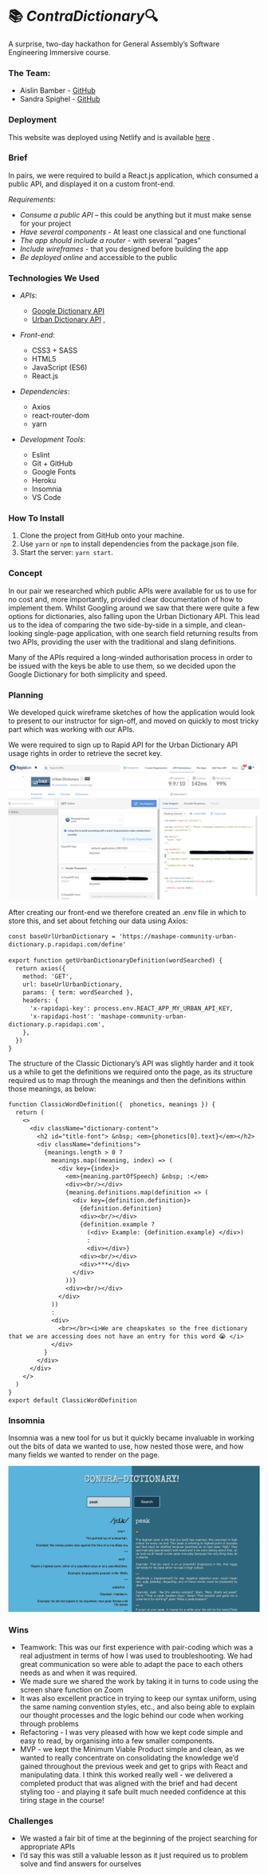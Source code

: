 # 📚 *ContraDictionary*🔍

A surprise, two-day hackathon for General Assembly’s Software Engineering Immersive course. 

### The Team:

* Aislin Bamber -  [GitHub](https://github.com/aislinb) 
* Sandra Spighel -  [GitHub](https://github.com/hotsauceninja) 

### Deployment

This website was deployed using Netlify and is available  [here](https://reimagined2020.herokuapp.com/) . 

### Brief 

In pairs, we were required to build a React.js application, which consumed a public API, and displayed it on a custom front-end. 

*Requirements:* 
* *Consume a public API* – this could be anything but it must make sense for your project
* *Have several components* - At least one classical and one functional
* *The app should include a router* - with several “pages”
* *Include wireframes* - that you designed before building the app
* *Be deployed online* and accessible to the public

### Technologies We Used
* *APIs*:
	*  [Google Dictionary API](https://github.com/meetDeveloper/googleDictionaryAPI)  
	*   [Urban Dictionary API](https://rapidapi.com/community/api/urban-dictionary) ,
* *Front-end*:
	* CSS3 + SASS
	* HTML5
	* JavaScript (ES6)
	* React.js
	
* *Dependencies*:
	* Axios
	* react-router-dom
	* yarn

* *Development Tools*:
	* Eslint
	* Git + GitHub
	* Google Fonts
	* Heroku
	* Insomnia
	* VS Code

### How To Install
1. Clone the project from GitHub onto your machine.
2. Use `yarn` or `npm` to install dependencies from the package.json file.
3. Start the server:  `yarn start`.

### Concept

In our pair we researched which public APIs were available for us to use for no cost and, more importantly, provided clear documentation of how to implement them. Whilst Googling around we saw that there were quite a few options for dictionaries, also falling upon the Urban Dictionary API. This lead us to the idea of comparing the two side-by-side in a simple, and clean-looking single-page application, with one search field returning results from two APIs, providing the user with the traditional and slang definitions. 

Many of the APIs required a long-winded authorisation process in order to be issued with the keys be able to use them, so we decided upon the Google Dictionary for both simplicity and speed.

### Planning

We developed quick wireframe sketches of how the application would look to present to our instructor for sign-off, and moved on quickly to most tricky part which was working with our APIs.

We were required to sign up to Rapid API for the Urban Dictionary API usage rights in order to retrieve the secret key. 

![Rapid API Page](./src/images/rapid-api-screenshot.png)

After creating our front-end we therefore created an .env file in which to store this, and set about fetching our data using Axios:

```
const baseUrlUrbanDictionary = 'https://mashape-community-urban-dictionary.p.rapidapi.com/define'

export function getUrbanDictionaryDefinition(wordSearched) {
  return axios({
    method: 'GET',
    url: baseUrlUrbanDictionary,
    params: { term: wordSearched },
    headers: {
      'x-rapidapi-key': process.env.REACT_APP_MY_URBAN_API_KEY,
      'x-rapidapi-host': 'mashape-community-urban-dictionary.p.rapidapi.com',
    },
  })
}

```

The structure of the Classic Dictionary’s API was slightly harder and it took us a while to get the definitions we required onto the page, as its structure required us to map through the meanings and then the definitions within those meanings, as below:

```
function ClassicWordDefinition({  phonetics, meanings }) {
  return (
    <>    
      <div className="dictionary-content">
        <h2 id="title-font"> &nbsp; <em>{phonetics[0].text}</em></h2>
        <div className="definitions">
          {meanings.length > 0 ? 
            meanings.map((meaning, index) => (
              <div key={index}>
                <em>{meaning.partOfSpeech} &nbsp; :</em>
                <div><br/></div>
                {meaning.definitions.map(definition => (
                  <div key={definition.definition}>
                    {definition.definition}
                    <div><br/></div>
                    {definition.example ?
                      (<div> Example: {definition.example} </div>) 
                      :
                      <div></div>}
                    <div><br/></div>
                    <div>***</div>
                  </div>
                ))}
                <div><br/></div>
              </div>
            ))
            :
            <div>
              <br></br><i>We are cheapskates so the free dictionary that we are accessing does not have an entry for this word 😭 </i>
            </div>
          }
        </div>
      </div>
    </>
  )
}
export default ClassicWordDefinition

```

### Insomnia 
Insomnia was a new tool for us but it quickly became invaluable in working out the bits of data we wanted to use, how nested those were, and how many fields we wanted to render on the page. 

![ContraDictionary Page](./src/images/main-search.png)

### Wins
* Teamwork:
This was our first experience with pair-coding which was a real adjustment  in terms of how I was used to troubleshooting.  We had great communication so were able to adapt the pace to each others needs as and when it was required.
* We made sure we shared the work by taking it in turns to code using the screen share function on Zoom 
*  It was also excellent practice in trying to keep our syntax uniform, using the same naming convention styles, etc., and also being able to explain our thought processes and the logic behind our code when working through problems
* Refactoring - I was very pleased with how we kept code simple and easy to read, by organising into a few smaller components. 
* MVP - we kept the Minimum Viable Product simple and clean, as we wanted to really concentrate on consolidating the knowledge we’d gained throughout the previous week and get to grips with React and manipulating data. I think this worked really well - we delivered a completed product that was aligned with the brief and had decent styling too - and playing it safe built much needed confidence at this tiring stage in the course!

### Challenges
* We wasted a fair bit of time at the beginning of the project searching for appropriate APIs
* I’d say this was still a valuable lesson as it just required us to problem solve and find answers for ourselves 
